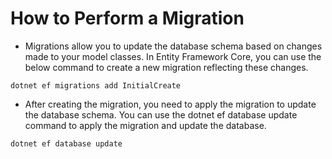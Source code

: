 # How to Perform a Migration

- Migrations allow you to update the database schema based on changes made to your model classes. In Entity Framework Core, you can use the below command to create a new migration reflecting these changes.

```dotnet ef migrations add InitialCreate```

- After creating the migration, you need to apply the migration to update the database schema. You can use the dotnet ef database update command to apply the migration and update the database.

```dotnet ef database update```
